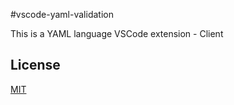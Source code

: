 #vscode-yaml-validation

This is a YAML language VSCode extension - Client

## License
[MIT](https://github.com/djabraham/vscode-yaml-validation/blob/master/../LICENSE.txt)
